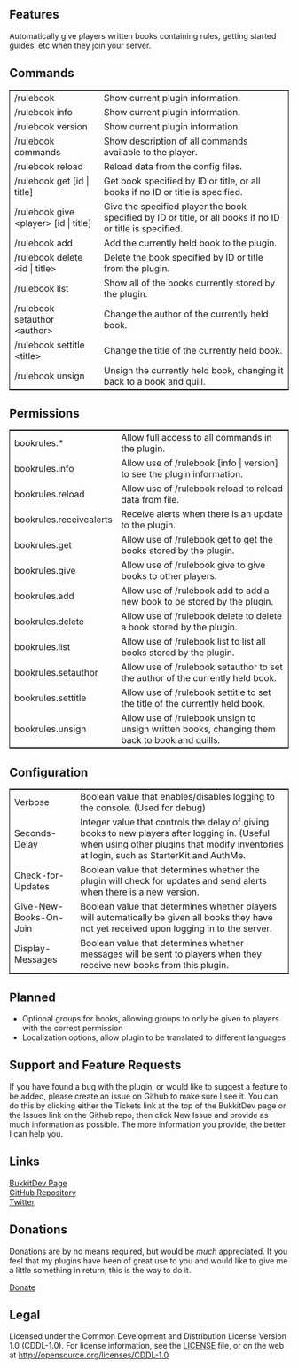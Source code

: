 ## Features ##
Automatically give players written books containing rules, getting started guides, etc when they join your server.

## Commands ##
<table style="border:1px solid black">
<tr><td>/rulebook</td>
<td>Show current plugin information.</td></tr>
<tr><td>/rulebook info</td>
<td>Show current plugin information.</td></tr>
<tr><td>/rulebook version</td>
<td>Show current plugin information.</td></tr>
<tr><td>/rulebook commands</td>
<td>Show description of all commands available to the player.</td></tr>
<tr><td>/rulebook reload</td>
<td>Reload data from the config files.</td></tr>
<tr><td>/rulebook get [id | title]</td>
<td>Get book specified by ID or title, or all books if no ID or title is specified.</td></tr>
<tr><td>/rulebook give &lt;player&gt; [id | title]</td>
<td>Give the specified player the book specified by ID or title, or all books if no ID or title is specified.</td></tr>
<tr><td>/rulebook add</td>
<td>Add the currently held book to the plugin.</td></tr>
<tr><td>/rulebook delete &lt;id | title&gt;</td>
<td>Delete the book specified by ID or title from the plugin.</td></tr>
<tr><td>/rulebook list</td>
<td>Show all of the books currently stored by the plugin.</td></tr>
<tr><td>/rulebook setauthor &lt;author&gt;</td>
<td>Change the author of the currently held book.</td></tr>
<tr><td>/rulebook settitle &lt;title&gt;</td>
<td>Change the title of the currently held book.</td></tr>
<tr><td>/rulebook unsign</td>
<td>Unsign the currently held book, changing it back to a book and quill.</td></tr>
</table>

## Permissions ##
<table style="border:1px solid black">
<tr><td>bookrules.*</td>
<td>Allow full access to all commands in the plugin.</td></tr>
<tr><td>bookrules.info</td>
<td>Allow use of /rulebook [info | version] to see the plugin information.</td></tr>
<tr><td>bookrules.reload</td>
<td>Allow use of /rulebook reload to reload data from file.</td></tr>
<tr><td>bookrules.receivealerts</td>
<td>Receive alerts when there is an update to the plugin.</td></tr>
<tr><td>bookrules.get</td>
<td>Allow use of /rulebook get to get the books stored by the plugin.</td></tr>
<tr><td>bookrules.give</td>
<td>Allow use of /rulebook give to give books to other players.</td></tr>
<tr><td>bookrules.add</td>
<td>Allow use of /rulebook add to add a new book to be stored by the plugin.</td></tr>
<tr><td>bookrules.delete</td>
<td>Allow use of /rulebook delete to delete a book stored by the plugin.</td></tr>
<tr><td>bookrules.list</td>
<td>Allow use of /rulebook list to list all books stored by the plugin.</td></tr>
<tr><td>bookrules.setauthor</td>
<td>Allow use of /rulebook setauthor to set the author of the currently held book.</td></tr>
<tr><td>bookrules.settitle</td>
<td>Allow use of /rulebook settitle to set the title of the currently held book.</td></tr>
<tr><td>bookrules.unsign</td>
<td>Allow use of /rulebook unsign to unsign written books, changing them back to book and quills.</td></tr>
</table>

## Configuration ##
<table style="border:1px solid black">
<tr><td>Verbose</td>
<td>Boolean value that enables/disables logging to the console. (Used for debug)</td></tr>
<tr><td>Seconds-Delay</td>
<td>Integer value that controls the delay of giving books to new players after logging in. (Useful when using other plugins that modify inventories at login, such as StarterKit and AuthMe.</td></tr>
<tr><td>Check-for-Updates</td>
<td>Boolean value that determines whether the plugin will check for updates and send alerts when there is a new version.</td></tr>
<tr><td>Give-New-Books-On-Join</td>
<td>Boolean value that determines whether players will automatically be given all books they have not yet received upon logging in to the server.</td></tr>
<tr><td>Display-Messages</td>
<td>Boolean value that determines whether messages will be sent to players when they receive new books from this plugin.</td></tr>
</table>

## Planned ##
* Optional groups for books, allowing groups to only be given to players with the correct permission
* Localization options, allow plugin to be translated to different languages

## Support and Feature Requests ##
If you have found a bug with the plugin, or would like to suggest a feature to be added, please create an issue on Github to make sure I see it. You can do this by clicking either the Tickets link at the top of the BukkitDev page or the Issues link on the Github repo, then click New Issue and provide as much information as possible. The more information you provide, the better I can help you.

## Links ##
[BukkitDev Page](http://dev.bukkit.org/server-mods/bookrules/)  
[GitHub Repository](http://github.com/mstiles92/BookRules)  
[Twitter](http://twitter.com/mstiles92)  

## Donations ##
Donations are by no means required, but would be _much_ appreciated. If you feel that my plugins have been of great use to you and would like to give me a little something in return, this is the way to do it.

[Donate](https://www.paypal.com/cgi-bin/webscr?return=http%3A%2F%2Fdev.bukkit.org%2Fserver-mods%2Fbookrules%2F&cn=Add+special+instructions+to+the+addon+author%28s%29&business=mstiles92%40gmail.com&bn=PP-DonationsBF%3Abtn_donateCC_LG.gif%3ANonHosted&cancel_return=http%3A%2F%2Fdev.bukkit.org%2Fserver-mods%2Fbookrules%2F&lc=US&item_name=BookRules+%28from+Bukkit.org%29&cmd=_donations&rm=1&no_shipping=1&currency_code=USD)

## Legal ##
Licensed under the Common Development and Distribution License Version 1.0 (CDDL-1.0).
For license information, see the [LICENSE](https://github.com/mstiles92/BookRules/blob/master/LICENSE) file, or on the web at <http://opensource.org/licenses/CDDL-1.0>